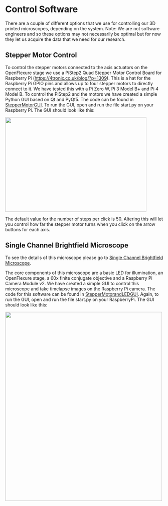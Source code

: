 # Control Software

There are a couple of different options that we use for controlling our 3D printed microscopes, depending on the system. Note: We are not software engineers and so these options may not necessarily be optimal but for now they let us acquire the data that we need for our research.

## Stepper Motor Control

To control the stepper motors connected to the axis actuators on the OpenFlexure stage we use a PiStep2 Quad Stepper Motor Control Board for Raspberry Pi (https://4tronix.co.uk/blog/?p=1309). This is a hat for the Raspberry Pi GPIO pins and allows up to four stepper motors to directly connect to it. We have tested this with a Pi Zero W, Pi 3 Model B+ and Pi 4 Model B. To control the PiStep2 and the motors we have created a simple Python GUI based on Qt and PyQt5. The code can be found in [StepperMotorGUI](https://github.com/NanoBioPhotonics-Strathclyde/M4-MultiModal-Modular-Microscopy/tree/main/Control%20Software/StepperMotorGUI). To run the GUI, open and run the file start.py on your Raspberry Pi. The GUI should look like this:

<img src="https://github.com/NanoBioPhotonics-Strathclyde/M4-MultiModal-Modular-Microscopy/blob/main/Images/StepperMotorGUI.png" height=300 width=450>

The default value for the number of steps per click is 50. Altering this will let you control how far the stepper motor turns when you click on the arrow buttons for each axis.

## Single Channel Brightfield Microscope

To see the details of this microscope please go to [Single Channel Brightfield Microscope](https://github.com/NanoBioPhotonics-Strathclyde/M4-MultiModal-Modular-Microscopy/blob/main/3D%20Printer%20Design%20Files/Build%20Instructions/SingleChannelBrightfield.md).

The core components of this microscope are a basic LED for illumination, an OpenFlexure stage, a 60x finite conjugate objective and a Raspberry Pi Camera Module v2. We have created a simple GUI to control this microscope and take timelapse images on the Raspberry Pi camera. The code for this software can be found in [StepperMotorandLEDGUI](https://github.com/NanoBioPhotonics-Strathclyde/M4-MultiModal-Modular-Microscopy/tree/main/Control%20Software/StepperMotorandLEDGUI). Again, to run the GUI, open and run the file start.py on your RaspberryPi. The GUI should look like this:

<img src="https://github.com/NanoBioPhotonics-Strathclyde/M4-MultiModal-Modular-Microscopy/blob/main/Images/StepperMotorandLEDGUI.png" height=600 width=500>
